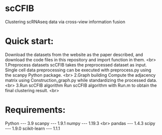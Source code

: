 # scCFIB
Clustering scRNAseq data via cross-view information fusion

# Quick start:
Download the datasets from the website as the paper described, and download the
code files in  this repository and import function in them. \<br>
1.Preprocess datasets
   scCFIB takes the preprocessed dataset as input. Single cell data preprocessing can be executed with preprocess.py using the scanpy Python package. \<br>
2.Graph building
   Compute the adjacency matrix using Construction_graph.py  while standardizing the processed data. \<br>
3.Run scCFIB algorithm
   Run scCFIB algorithm with Run.m to obtain the final clustering result. \<br>
# Requirements:
Python --- 3.9  scanpy --- 1.9.1  numpy --- 1.19.3 \<br>
pandas --- 1.4.3  scipy --- 1.9.0  scikit-learn --- 1.1.1

